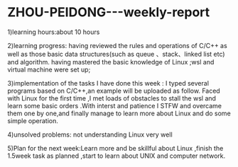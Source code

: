 # ZHOU-PEIDONG---weekly-report
1)learning hours:about 10 hours

2)learning progress:
    having reviewed the rules and operations of C/C++ as well as those basic data structures(such as queue 、stack、linked list etc) and algorithm.
    having mastered the basic knowledge of Linux ;wsl and virtual machine were set up; 
    
3)implementation of the tasks I have done this week :
  I typed several programs based on C/C++,an example will be uploaded as follow.
  Faced with Linux for the first time ,I met loads of obstacles to stall the wsl and learn some basic orders .With interst and patience I STFW and overcame them one by one,and finally manage to learn more about Linux and do some simple operation.
  
4)unsolved problems: not understanding Linux very well

5)Plan for the next week:Learn more and be skillful about Linux ,finish the 1.5week task as planned ,start to learn about UNIX and computer network. 
  

